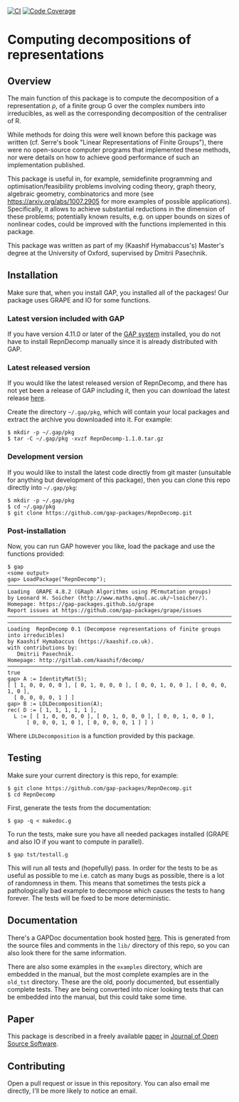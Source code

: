 [![CI](https://github.com/gap-packages/RepnDecomp/actions/workflows/CI.yml/badge.svg)](https://github.com/gap-packages/RepnDecomp/actions/workflows/CI.yml)
[![Code Coverage](https://codecov.io/github/gap-packages/RepnDecomp/coverage.svg?branch=master&token=)](https://codecov.io/gh/gap-packages/RepnDecomp)

# Computing decompositions of representations

## Overview

The main function of this package is to compute the decomposition of a
representation ρ, of a finite group G over the complex numbers into
irreducibles, as well as the corresponding decomposition of the
centraliser of R.

While methods for doing this were well known before this package was
written (cf.  Serre's book "Linear Representations of Finite Groups"),
there were no open-source computer programs that implemented these
methods, nor were details on how to achieve good performance of such
an implementation published.

This package is useful in, for example, semidefinite programming and
optimisation/feasibility problems involving coding theory, graph
theory, algebraic geometry, combinatorics and more (see
https://arxiv.org/abs/1007.2905 for more examples of possible
applications). Specifically, it allows to achieve substantial
reductions in the dimension of these problems; potentially known
results, e.g. on upper bounds on sizes of nonlinear codes, could be
improved with the functions implemented in this package.

This package was written as part of my (Kaashif Hymabaccus's) Master's
degree at the University of Oxford, supervised by Dmitrii Pasechnik.

## Installation

Make sure that, when you install GAP, you installed all of the
packages! Our package uses GRAPE and IO for some functions.

### Latest version included with GAP

If you have version 4.11.0 or later of the
[GAP system](https://www.gap-system.org/Download/index.html)
installed, you do not have to install RepnDecomp manually since it is
already distributed with GAP.

### Latest released version

If you would like the latest released version of RepnDecomp, and there
has not yet been a release of GAP including it, then you can download
the latest release
[here](https://gap-packages.github.io/RepnDecomp/).

Create the directory `~/.gap/pkg`, which will contain your local
packages and extract the archive you downloaded into it. For example:

    $ mkdir -p ~/.gap/pkg
    $ tar -C ~/.gap/pkg -xvzf RepnDecomp-1.1.0.tar.gz

### Development version

If you would like to install the latest code directly from git master
(unsuitable for anything but development of this package), then you
can clone this repo directly into `~/.gap/pkg`:

    $ mkdir -p ~/.gap/pkg
    $ cd ~/.gap/pkg
    $ git clone https://github.com/gap-packages/RepnDecomp.git

### Post-installation

Now, you can run GAP however you like, load the package and use the
functions provided:

```
$ gap
<some output>
gap> LoadPackage("RepnDecomp");
───────────────────────────────────────────────────────────────────────────────
Loading  GRAPE 4.8.2 (GRaph Algorithms using PErmutation groups)
by Leonard H. Soicher (http://www.maths.qmul.ac.uk/~lsoicher/).
Homepage: https://gap-packages.github.io/grape
Report issues at https://github.com/gap-packages/grape/issues
───────────────────────────────────────────────────────────────────────────────
───────────────────────────────────────────────────────────────────────────────
Loading  RepnDecomp 0.1 (Decompose representations of finite groups into irreducibles)
by Kaashif Hymabaccus (https://kaashif.co.uk).
with contributions by:
   Dmitrii Pasechnik.
Homepage: http://gitlab.com/kaashif/decomp/
───────────────────────────────────────────────────────────────────────────────
true
gap> A := IdentityMat(5);
[ [ 1, 0, 0, 0, 0 ], [ 0, 1, 0, 0, 0 ], [ 0, 0, 1, 0, 0 ], [ 0, 0, 0, 1, 0 ],
  [ 0, 0, 0, 0, 1 ] ]
gap> B := LDLDecomposition(A);
rec( D := [ 1, 1, 1, 1, 1 ],
  L := [ [ 1, 0, 0, 0, 0 ], [ 0, 1, 0, 0, 0 ], [ 0, 0, 1, 0, 0 ],
      [ 0, 0, 0, 1, 0 ], [ 0, 0, 0, 0, 1 ] ] )
```

Where `LDLDecomposition` is a function provided by this package.

## Testing

Make sure your current directory is this repo, for example:

    $ git clone https://github.com/gap-packages/RepnDecomp.git
    $ cd RepnDecomp

First, generate the tests from the documentation:

    $ gap -q < makedoc.g

To run the tests, make sure you have all needed packages installed
(GRAPE and also IO if you want to compute in parallel).

    $ gap tst/testall.g

This will run all tests and (hopefully) pass. In order for the tests
to be as useful as possible to me i.e. catch as many bugs as possible,
there is a lot of randomness in them. This means that sometimes the
tests pick a pathologically bad example to decompose which causes the
tests to hang forever. The tests will be fixed to be more
deterministic.

## Documentation

There's a GAPDoc documentation book hosted
[here](https://gap-packages.github.io/RepnDecomp/doc/chap0.html). This
is generated from the source files and comments in the `lib/`
directory of this repo, so you can also look there for the same
information.

There are also some examples in the `examples` directory, which are
embedded in the manual, but the most complete examples are in the
`old_tst` directory. These are the old, poorly documented, but
essentially complete tests. They are being converted into nicer
looking tests that can be embedded into the manual, but this could
take some time.

## Paper

This package is described in a freely available [paper](https://joss.theoj.org/papers/10.21105/joss.01835) in
[Journal of Open Source Software](https://joss.theoj.org/).

## Contributing

Open a pull request or issue in this repository. You can also email me
directly, I'll be more likely to notice an email.
